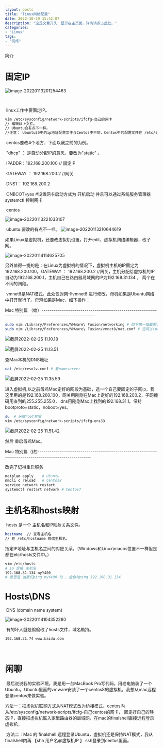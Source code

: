 ```yaml
---
layout: posts
title: "linux网络配置"
date: 2022-10-29 15:42:07
description: "这是文章开头，显示在主页面，详情请点击此处。"
categories: 
- "Linux"
tags:
- "网络"
---
```


简介 <!--more-->

# 固定IP

![image-20220113201254463](%E7%BD%91%E7%BB%9C%E9%85%8D%E7%BD%AE.assets/image-20220113201254463-7030863.png)

​		

​		linux工作中要固定IP。

```bash
vim /etc/sysconfig/network-scripts/ifcfg-自己的网卡
// 编辑以上文件。
// Ubuntu会有点不一样。
//注意： Ubuntu20中的ip地址配置文件与Centos中不同，Centos中的配置文件在 /etc/sysconfig/network-scripts/目录下，文件名类似于ifcfg-ens33。而Ubuntu的ip地址配置文件则位于/etc/netplan/目录下，配置文件名为01-network-manager-all.yaml
```

​		centos要改4个地方，下面以我之前的为例。

​		"dhcp" ： 是自动分配IP的意思，要改为"static" 。

​		IPADDR：192.168.200.100  // 固定IP

​		GATEWAY ： 192.168.200.2  //网关

​		DNS1： 192.168.200.2

​		ONBOOT=yes  #设置网卡启动方式为 开机启动 并且可以通过系统服务管理器 systemctl 控制网卡

​		centos

![image-20220113221033107](%E7%BD%91%E7%BB%9C%E9%85%8D%E7%BD%AE.assets/image-20220113221033107.png)

​		ubuntu 要改的有点不一样。				![image-20220113210644619](%E7%BD%91%E7%BB%9C%E9%85%8D%E7%BD%AE.assets/image-20220113210644619.png)

​		如果Linux是虚拟机，还要改虚拟机设置，打开edit、虚拟机网络编辑器，改子网。

![image-20220114114625705](%E7%BD%91%E7%BB%9C%E9%85%8D%E7%BD%AE.assets/image-20220114114625705.png)

​		另外值得一提的是：在Linux为虚拟机的情况下，虚拟机主机的IP固定为192.168.200.100，GATEWAY ： 192.168.200.2  //网关，主机分配给虚拟机的IP自动为192.168.200.1，主机自己在路由器局域网的IP为192.168.31.134 。 两个在不同的网段。

​		vmnet8是NAT模式。此处仅对网卡vmnet8 进行修改，母机如果是Ubuntu网络中打开就行了。母鸡如果是Mac，如下操作：

Mac 特别篇 （始）---------------------------------------------------------------------------------------------------------

```bash
sudo vim /Library/Preferences/VMware\ Fusion/networking # 如下第一幅截图，将 DHCP 设置为 no， 即使用静态IP。 将 SUBNET 修改为自己想用的网段，此处我填的是 192.168.200.0 网段。
sudo vim /Library/Preferences/VMware\ Fusion/vmnet8/nat.conf # 定网关ip和子网掩码netmask。
```

![截屏2022-02-25 11.10.18](%E7%BD%91%E7%BB%9C%E9%85%8D%E7%BD%AE.assets/%E6%88%AA%E5%B1%8F2022-02-25%2011.10.18.jpg)

![截屏2022-02-25 11.13.51](%E7%BD%91%E7%BB%9C%E9%85%8D%E7%BD%AE.assets/%E6%88%AA%E5%B1%8F2022-02-25%2011.13.51.jpg)

查Mac本机的DNS地址 

```bash
cat /etc/resolv.conf # 看nameserver
```

![截屏2022-02-25 11.35.59](%E7%BD%91%E7%BB%9C%E9%85%8D%E7%BD%AE.assets/%E6%88%AA%E5%B1%8F2022-02-25%2011.35.59.jpg)

进入虚拟机,以之前母鸡Mac定好的网段为基础，选一个自己要固定的子网ip，我这里用的是192.168.200.100，网关用刚刚在Mac上定好的192.168.200.2，子网掩码用查到的255.255.255.0， dns用刚刚Mac上找到的192.168.31.1。保持bootproto=static，noboot=yes。

```bash
su  # 获取root权限
vim /etc/sysconfig/network-scripts/ifcfg-ens33
```

![截屏2022-02-25 11.51.42](%E7%BD%91%E7%BB%9C%E9%85%8D%E7%BD%AE.assets/%E6%88%AA%E5%B1%8F2022-02-25%2011.51.42.jpg)

然后 重启母鸡Mac。

Mac 特别篇（终)---------------------------------------------------------------------------------------------------------

改完了记得重启服务	

```bash
netplan apply    # Ubuntu
nmcli c reload   # Centos8 
service network restart  
systemctl restart network # Centos7 
```



# 主机名和hosts映射	

​		hosts 是一个 主机名和IP映射关系文件。

```bash
hostname  // 查看主机名
// 在 /etc/hostname 修改主机名。
```

​		指定IP地址与主机名之间的对应关系。（Windows和Linux\macos位置不一样但是都在etc/hosts文件中。）

```bash
vim /etc/hosts
# ip 空格 主机名
192.168.31.134 myY400
# 意思是 当我们ping myY400 时 ，会自动ping 192.168.31.134
```



# Hosts\DNS 

​	DNS (domain name system) 

![image-20220114104352280](%E7%BD%91%E7%BB%9C%E9%85%8D%E7%BD%AE.assets/image-20220114104352280.png)

​		有的坏人就是偷偷改了hosts文件，域名劫持。

```bash
192.168.31.74 www.baidu.com
```

​		

# 闲聊

​		最后说说我的实验环境，我是用一台MacBook Pro写代码，用老电脑装了一个Ubuntu，Ubuntu里面的vmware安装了一个centos8的虚拟机，我想从mac远程登录centos来做实验。

​		方法一：把虚拟机联网方式从NAT模式改为桥接模式，centos内从/etc/sysconfig/network-scripts/ifcfg-自己centos的网卡，  固定好自己的静态IP，直接把虚拟机联入家里路由器的局域网，在mac的finalshell直接远程登录虚拟机。

​		方法二：Mac 的 finalshell 远程登录Ubuntu，虚拟机还是保持NAT模式，我从finalshell内再 【shh 用户名@虚拟机IP 】 ssh登录到centos里面。

 